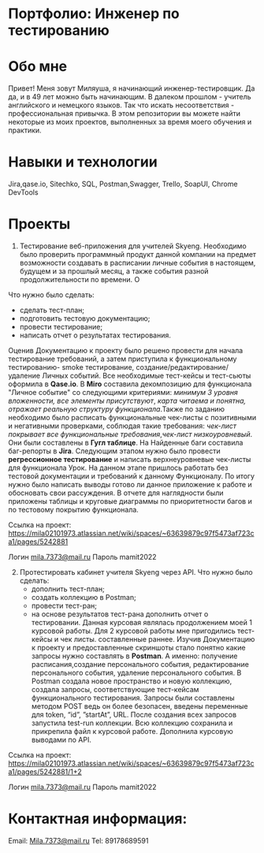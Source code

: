 # Портфолио: Инженер по тестированию 
# Обо мне 
Привет! Меня зовут Миляуша, я начинающий инженер-тестировщик. Да да, и в 49 лет можно быть начинающим. В далеком прошлом - учитель английского и немецкого языков. Так что искать несоответствия - профессиональная привычка. 
В этом репозитории вы можете найти некоторые из моих проектов, выполненных за время моего обучения и практики.
# Навыки и технологии
Jira,qase.io, Sitechko, SQL, Postman,Swagger, Trello,
SoapUI, Chrome DevTools
# Проекты 
1. Тестирование веб-приложения для учителей Skyeng. Необходимо было проверить программный продукт данной компании на предмет возможности создавать в расписании личные события в настоящем, будущем и за прошлый месяц, а также события разной продолжительности по времени. О 
 
 Что нужно было сделать:
   - сделать тест-план;
   - подготовить тестовую документацию;
   - провести тестирование;
   - написать отчет о результатах тестирования.
   
  Оценив Документацию к проекту было решено провести для начала тестирование требований, а затем приступила к функциональному тестированию-  smoke тестирование, создание/редактирование/ удаление Личных событий. Все необходимые тест-кейсы и тест-сьюты оформила в  **Qase.io**. В **Miro** составила декомпозицию для функционала "Личное событие" со следующими критериями: *минимум 3 уровня вложенности, все элементы присутствуют*, *карта читаема и понятна, отражает реальную структуру функционала*.Также по заданию необходимо было расписать функциональные чек-листы с позитивными и негативными проверками, соблюдая такие требования: *чек-лист покрывает все функциональные требования*,*чек-лист низкоуровневый*. Они  были составлены в **Гугл таблице**. На Найденные баги составила баг-репорты в  **Jira**. 
   Следующим этапом нужно было провести  **регрессионное тестирование** и написать верхнеуровневые чек-листы для функционала Урок. На данном этапе пришлось работать без тестовой документации и требований к данному Функционалу. 
   По итогу нужно было написать выводы готово ли данное приложение к работе и обосновать свои рассуждения. В отчете для наглядности были приложены таблицы и круговые диаграммы по приоритетности багов и по тестовому покрытию функционала.
  
 Ссылка на проект: https://mila02101973.atlassian.net/wiki/spaces/~63639879c97f5473af723ca1/pages/5242881

Логин  mila.7373@mail.ru 
Пароль mamit2022
 
 2. Протестировать кабинет учителя Skyeng через API.
   Что нужно было сделать:
    - дополнить тест-план;
    - создать коллекцию в Postman;
    - провести тест-ран;
    - на основе результатов тест-рана дополнить отчет о тестировании.
    Данная курсовая являлась продолжением моей 1 курсовой работы. Для 2 курсовой работы  мне пригодились тест-кейсы и чек листы. составленные раннее. Изучив Документацию к проекту и предоставленные скриншоты стало понятно какие запросы нужно составлять в **Postman**. А именно: получение расписания,создание персонального события, редактирование персонального события, удаление персонального события. В Postman создала новое пространство и новую коллекцию, создала запросы, соответствующие тест-кейсам функционального тестирования. Запросы были составлены методом POST ведь он более безопасен, введены переменные для token, “id”, ”startAt”, URL. После создания всех запросов запустила test-run коллекции. Всю коллекцию сохранила и прикрепила файл к курсовой работе. Дополнила курсовую выводами по API.
 
 Ссылка на проект: https://mila02101973.atlassian.net/wiki/spaces/~63639879c97f5473af723ca1/pages/5242881/1+2
  
  Логин  mila.7373@mail.ru 
  Пароль mamit2022
 
 # Контактная информация: 
   Email: Mila.7373@mail.ru
   Tel: 89178689591
